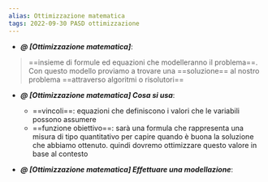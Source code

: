 ```yaml
---
alias: Ottimizzazione matematica
tags: 2022-09-30 PASD ottimizzazione
---
```


- ***@ [Ottimizzazione matematica]***:
> ==insieme di formule ed equazioni che modelleranno il problema==. Con questo modello proviamo a trovare una ==soluzione== al nostro problema ==attraverso algoritmi o risolutori==


- ***@ [Ottimizzazione matematica] Cosa si usa***:
	- ==vincoli==: equazioni che definiscono i valori che le variabili possono assumere
	- ==funzione obiettivo==: sarà una formula che rappresenta una misura di tipo quantitativo per capire quando è buona la soluzione che abbiamo ottenuto. quindi dovremo ottimizzare questo valore in base al contesto


- ***@ [Ottimizzazione matematica] Effettuare una modellazione***:
	